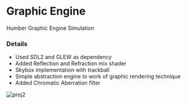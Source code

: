 # Graphic Engine
 Humber Graphic Engine Simulation
 
 ### Details
* Used SDL2 and GLEW as dependency
* Added Reflection and Refraction mix shader
* Skybox implementation with trackball
* Simple abstraction engine to work of graphic rendering technique
* Added Chromatic Aberration filter

![proj2](https://user-images.githubusercontent.com/44447609/77679997-b65cb680-6f69-11ea-8c2d-733576b55a66.png)
